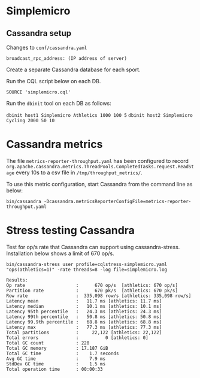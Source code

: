 # Simplemicro

## Cassandra setup

Changes to `conf/cassandra.yaml`

	broadcast_rpc_address: (IP address of server)

Create a separate Cassandra database for each sport.

Run the CQL script below on each DB.

`SOURCE 'simplemicro.cql'`

Run the `dbinit` tool on each DB as follows:

`dbinit host1 Simplemicro Athletics 1000 100 5`
`dbinit host2 Simplemicro Cycling 2000 50 10`

# Cassandra metrics

The file `metrics-reporter-throughput.yaml` has been configured to record `org.apache.cassandra.metrics.ThreadPools.CompletedTasks.request.ReadStage` every 10s to a csv file in `/tmp/throughput_metrics/`.

To use this metric configuration, start Cassandra from the command line as below:

`bin/cassandra -Dcassandra.metricsReporterConfigFile=metrics-reporter-throughput.yaml`

# Stress testing Cassandra

Test for op/s rate that Cassandra can support using cassandra-stress.  Installation below shows a limit of 670 op/s.

	bin/cassandra-stress user profile=cqlstress-simplemicro.yaml "ops(athletics=1)" -rate threads=8 -log file=simplemicro.log
	
	Results:
	Op rate                   :      670 op/s  [athletics: 670 op/s]
	Partition rate            :      670 pk/s  [athletics: 670 pk/s]
	Row rate                  :  335,098 row/s [athletics: 335,098 row/s]
	Latency mean              :   11.7 ms [athletics: 11.7 ms]
	Latency median            :   10.1 ms [athletics: 10.1 ms]
	Latency 95th percentile   :   24.3 ms [athletics: 24.3 ms]
	Latency 99th percentile   :   50.8 ms [athletics: 50.8 ms]
	Latency 99.9th percentile :   68.8 ms [athletics: 68.8 ms]
	Latency max               :   77.3 ms [athletics: 77.3 ms]
	Total partitions          :     22,122 [athletics: 22,122]
	Total errors              :          0 [athletics: 0]
	Total GC count            : 220
	Total GC memory           : 17.187 GiB
	Total GC time             :    1.7 seconds
	Avg GC time               :    7.9 ms
	StdDev GC time            :    1.5 ms
	Total operation time      : 00:00:33